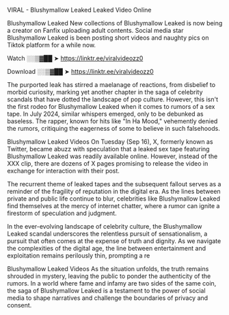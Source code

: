 VIRAL - Blushymallow Leaked Leaked Video Online

Blushymallow Leaked New collections of Blushymallow Leaked is now being a creator on Fanfix uploading adult contents. Social media star Blushymallow Leaked is been posting short videos and naughty pics on Tiktok platform for a while now.

Watch ░░▒▓██ ➤ https://linktr.ee/viralvideozz0

Download ░░▒▓██ ➤ https://linktr.ee/viralvideozz0

The purported leak has stirred a maelanage of reactions, from disbelief to morbid curiosity, marking yet another chapter in the saga of celebrity scandals that have dotted the landscape of pop culture. However, this isn't the first rodeo for Blushymallow Leaked when it comes to rumors of a sex tape. In July 2024, similar whispers emerged, only to be debunked as baseless. The rapper, known for hits like "In Ha Mood," vehemently denied the rumors, critiquing the eagerness of some to believe in such falsehoods.

Blushymallow Leaked Videos
On Tuesday (Sep 16), X, formerly known as Twitter, became abuzz with speculation that a leaked sex tape featuring Blushymallow Leaked was readily available online. However, instead of the XXX clip, there are dozens of X pages promising to release the video in exchange for interaction with their post.

The recurrent theme of leaked tapes and the subsequent fallout serves as a reminder of the fragility of reputation in the digital era. As the lines between private and public life continue to blur, celebrities like Blushymallow Leaked find themselves at the mercy of internet chatter, where a rumor can ignite a firestorm of speculation and judgment.

In the ever-evolving landscape of celebrity culture, the Blushymallow Leaked scandal underscores the relentless pursuit of sensationalism, a pursuit that often comes at the expense of truth and dignity. As we navigate the complexities of the digital age, the line between entertainment and exploitation remains perilously thin, prompting a re

Blushymallow Leaked Videos
As the situation unfolds, the truth remains shrouded in mystery, leaving the public to ponder the authenticity of the rumors. In a world where fame and infamy are two sides of the same coin, the saga of Blushymallow Leaked is a testament to the power of social media to shape narratives and challenge the boundaries of privacy and consent.